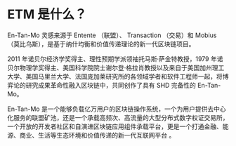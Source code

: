 

# ETM 是什么？


En-Tan-Mo 灵感来源于 Entente （联盟）、 Transaction （交易）和 Mobius （莫比乌斯），是基于纳什均衡和价值传递理论的新一代区块链项目。

2011 年诺贝尔经济学奖得主、理性预期学派领袖托马斯·萨金特教授，1979 年诺贝尔物理学奖得主、美国科学院院士谢尔登·格拉肖教授以及来自于美国加州理工大学、美国马里兰大学、法国庞加莱研究所的各领域学者和软件工程师一起，将博弈论的研究成果革命性融入区块链中，共同创作了具有 SHD 完备性的 En-Tan-Mo。

En-Tan-Mo 是一个能够负载亿万用户的区块链操作系统，一个为用户提供去中心化服务的联盟矿池，还是一个承载高频次、高流量的大型分布式数字权证交易所，一个开放的开发者社区和自演进区块链应用组件承载平台，更是一个打通金融、能源、商业、生活等生态环境和价值传递的新一代互联网平台 。

